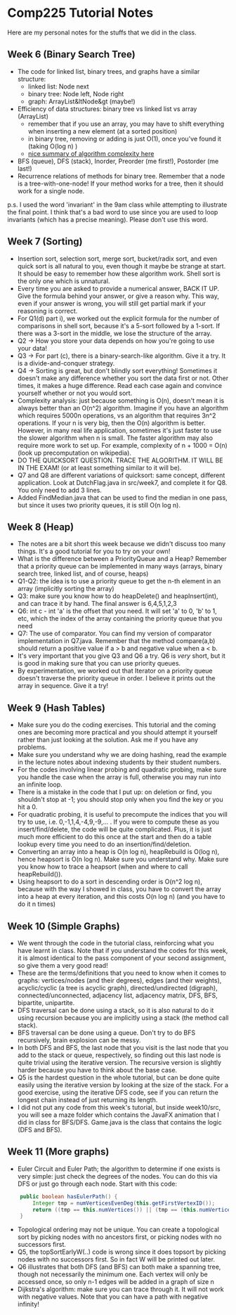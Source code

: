 # Comp225 Tutorial Notes

Here are my personal notes for the stuffs that we did in the class. 

## Week 6 (Binary Search Tree)

* The code for linked list, binary trees, and graphs have a similar structure:
  * linked list: Node next
  * binary tree: Node left, Node right
  * graph: ArrayList&ltNode&gt (maybe!)
* Efficiency of data structures: binary tree vs linked list vs array (ArrayList)
  * remember that if you use an array, you may have to shift everything when inserting a new element (at a sorted position)
  * in binary tree, removing or adding is just O(1), once you've found it (taking O(log n) )
  * [nice summary of algorithm complexity here](http://bigocheatsheet.com/)
* BFS (queue), DFS (stack), Inorder, Preorder (me first!), Postorder (me last!)
* Recurrence relations of methods for binary tree. Remember that a node is a tree-with-one-node! If your method works for a tree,
then it should work for a single node.

p.s. I used the word 'invariant' in the 9am class while attempting to illustrate the final point.
I think that's a bad word to use since you are used to loop invariants (which has a precise meaning).
Please don't use this word.

## Week 7 (Sorting)

* Insertion sort, selection sort, merge sort, bucket/radix sort, and even quick sort is all natural to you, even though it
maybe be strange at start. It should be easy to remember how these algorithm work. Shell sort is the only one which is unnatural.
* Every time you are asked to provide a numerical answer, BACK IT UP. Give the formula behind your answer, or give a reason why.
This way, even if your answer is wrong, you will still get partial mark if your reasoning is correct.
* For Q1(d) part i), we worked out the explicit formula for the number of comparisons in shell sort, because it's a 5-sort followed
by a 1-sort. If there was a 3-sort in the middle, we lose the structure of the array.
* Q2 -> How you store your data depends on how you're going to use your data!
* Q3 -> For part (c), there is a binary-search-like algorithm. Give it a try. It is a divide-and-conquer strategy.
* Q4 -> Sorting is great, but don't blindly sort everything! Sometimes it doesn't make any difference whether you sort the data first or not.
Other times, it makes a huge difference. Read each case again and convince yourself whether or not you would sort.
* Complexity analysis: just because something is O(n), doesn't mean it is always better than an O(n^2) algorithm. Imagine if you have
an algorithm which requires 5000n operations, vs an algorithm that requires 3n^2 operations. If your n is very big, then the O(n)
algorithm is better. However, in many real life application, sometimes it's just faster to use the slower algorithm when n is small.
The faster algorithm may also require more work to set up. For example, complexity of n + 1000 = O(n) (look up precomputation on wikipedia).
* DO THE QUICKSORT QUESTION. TRACE THE ALGORITHM. IT WILL BE IN THE EXAM! (or at least something similar to it will be).
* Q7 and Q8 are different variations of quicksort: same concept, different application. Look at DutchFlag.java in src/week7, and complete it for Q8.
You only need to add 3 lines.
* Added FindMedian.java that can be used to find the median in one pass, but since it uses two priority queues, it is still O(n log n).

## Week 8 (Heap)

* The notes are a bit short this week because we didn't discuss too many things. It's a good tutorial for you to try on your own!
* What is the difference between a PriorityQueue and a Heap? Remember that a priority queue can be implemented in many ways (arrays, binary search tree,
linked list, and of course, heaps)
* Q1-Q2: the idea is to use a priority queue to get the n-th element in an array (implicitly sorting the array)
* Q3: make sure you know how to do heapDelete() and heapInsert(int), and can trace it by hand. The final answer is 6,4,5,1,2,3
* Q6: int c - int 'a' is the offset that you need. It will set 'a' to 0, 'b' to 1, etc, which the index of the array containing the priority queue
that you need
* Q7: The use of comparator. You can find my version of comparator implementation in Q7.java. Remember that the method compare(a,b) should return a positive
value if a > b and negative value when a < b.
* It's very important that you give Q3 and Q6 a try. Q6 is *very* short, but it is good in making sure that you can use priority queues.
* By experimentation, we worked out that Iterator on a priority queue doesn't traverse the priority queue in order. I believe it prints out the array
in sequence. Give it a try!

## Week 9 (Hash Tables)

* Make sure you do the coding exercises. This tutorial and the coming ones are becoming more  practical and you should attempt it yourself rather than
just looking at the solution. Ask me if you have any problems.
* Make sure you understand why we are doing hashing, read the example in the lecture notes about indexing students by their student numbers.
* For the codes involving linear probing and quadratic probing, make sure you handle the case when the array is full, otherwise you
may run into an infinite loop.
* There is a mistake in the code that I put up: on deletion or find, you shouldn't stop at -1; you should stop only when you find the key
or you hit a 0.
* For quadratic probing, it is useful to precompute the indices that you will try to use, i.e. 0,-1,1,4,-4,9,-9,... . If you were to
compute these as you insert/find/delete, the code will be quite complicated. Plus, it is just much more efficient to do this once at the start
and then do a table lookup every time you need to do an insertion/find/deletion.
* Converting an array into a heap is O(n log n), heapRebuild is O(log n), hence heapsort is O(n log n). Make sure you understand why.
Make sure you know how to trace a heapsort (when and where to call heapRebuild()).
* Using heapsort to do a sort in descending order is O(n^2 log n), because with the way I showed in class, you have to convert the array
into a heap at every iteration, and this costs O(n log n) (and you have to do it n times)

## Week 10 (Simple Graphs)

* We went through the code in the tutorial class, reinforcing what you have learnt in class. Note that if you understand
the codes for this week, it is almost identical to the pass component of your second assignment, so give them a very
good read!
* These are the terms/definitions that you need to know when it comes to graphs: vertices/nodes (and their degrees),
edges (and their weights), acyclic/cyclic (a tree is acyclic graph), directed/undirected (digraph), connected/unconnected,
adjacency list, adjacency matrix, DFS, BFS, bipartite, unipartite.
* DFS traversal can be done using a stack, so it is also natural to do it using recursion because you are implicitly using
a stack (the method call stack).
* BFS traversal can be done using a queue. Don't try to do BFS recursively, brain explosion can be messy.
* In both DFS and BFS, the last node that you visit is the last node that you add to the stack or queue, respectively, so
finding out this last node is quite trivial using the iterative version. The recursive version is slightly harder because
you have to think about the base case.
* Q5 is the hardest question in the whole tutorial, but can be done quite easily using the iterative version by looking
at the size of the stack. For a good exercise, using the iterative DFS code, see if you can return the longest chain
instead of just returning its length.
* I did not put any code from this week's tutorial, but inside week10/src, you will see a maze folder which contains the
JavaFX animation that I did in class for BFS/DFS. Game.java is the class that contains the logic (DFS and BFS).

## Week 11 (More graphs)

* Euler Circuit and Euler Path; the algorithm to determine if one exists is
very simple: just check the degrees of the nodes. You can do this via DFS
or just go through each node. Start with this code:
```java
	public boolean hasEulerPath() {
		Integer tmp = numVerticesEvenDeg(this.getFirstVertexID());
		return ((tmp == this.numVertices()) || (tmp == (this.numVertices()-2)));
	}
```
* Topological ordering may not be unique. You can create a topological sort
by picking nodes with no ancestors first, or picking nodes with no successors
first.
* Q5, the topSortEarlyW(..) code is wrong since it does topsort by picking
nodes with no successors first. So in fact W will be printed out later.
* Q6 illustrates that both DFS (and BFS) can both make a spanning tree,
though not necessarily the minimum one. Each vertex will only be accessed
once, so only n-1 edges will be added in a graph of size n
* Dijkstra's algorithm: make sure you can trace through it. It will not
work with negative values. Note that you can have a path with negative infinity!